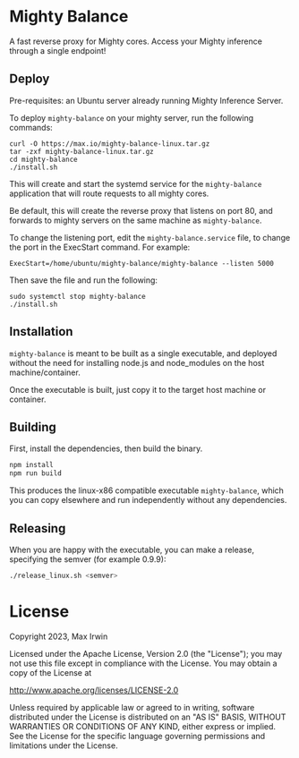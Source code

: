 # Mighty Balance

A fast reverse proxy for Mighty cores.  Access your Mighty inference through a single endpoint!

## Deploy

Pre-requisites: an Ubuntu server already running Mighty Inference Server.

To deploy `mighty-balance` on your mighty server, run the following commands:

```
curl -O https://max.io/mighty-balance-linux.tar.gz
tar -zxf mighty-balance-linux.tar.gz
cd mighty-balance
./install.sh
```

This will create and start the systemd service for the `mighty-balance` application that will route requests to all mighty cores.

Be default, this will create the reverse proxy that listens on port 80, and forwards to mighty servers on the same machine as `mighty-balance`.

To change the listening port, edit the `mighty-balance.service` file, to change the port in the ExecStart command.  For example:

```
ExecStart=/home/ubuntu/mighty-balance/mighty-balance --listen 5000
```

Then save the file and run the following:

```
sudo systemctl stop mighty-balance
./install.sh
```

## Installation

`mighty-balance` is meant to be built as a single executable, and deployed without the need for installing node.js and node_modules on the host machine/container.

Once the executable is built, just copy it to the target host machine or container.

## Building

First, install the dependencies, then build the binary.

```bash
npm install
npm run build
```

This produces the linux-x86 compatible executable `mighty-balance`, which you can copy elsewhere and run independently without any dependencies.

## Releasing

When you are happy with the executable, you can make a release, specifying the semver (for example 0.9.9):

```bash
./release_linux.sh <semver>
```

# License

Copyright 2023, Max Irwin

Licensed under the Apache License, Version 2.0 (the "License");
you may not use this file except in compliance with the License.
You may obtain a copy of the License at

   http://www.apache.org/licenses/LICENSE-2.0

Unless required by applicable law or agreed to in writing, software
distributed under the License is distributed on an "AS IS" BASIS,
WITHOUT WARRANTIES OR CONDITIONS OF ANY KIND, either express or implied.
See the License for the specific language governing permissions and
limitations under the License.